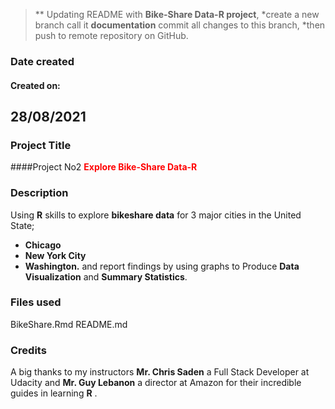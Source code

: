 > ** Updating README with **Bike-Share Data-R project**,
*create a new branch call it **documentation** commit all changes to this branch,
*then push to remote repository on GitHub.

### Date created
#### Created on:
## 28/08/2021

### Project Title
####Project No2
<span style="color: red">**Explore Bike-Share Data-R**</span>

### Description
Using **R** skills to explore **bikeshare data** for 3 major cities in the United State;
* **Chicago**
* **New York City**
* **Washington.**
and report findings by using graphs to Produce **Data Visualization** and **Summary Statistics**.

### Files used
BikeShare.Rmd
README.md

### Credits

A big thanks to my instructors
**Mr. Chris Saden** a Full Stack Developer at Udacity and
**Mr. Guy Lebanon** a director at Amazon for their incredible guides in learning **R**
.
